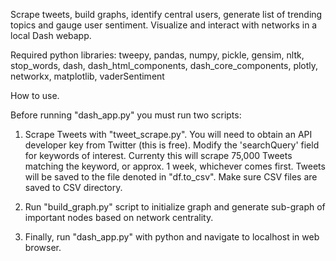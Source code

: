 Scrape tweets, build graphs, identify central users, generate list of trending topics and gauge user sentiment. Visualize and interact with networks in a local Dash webapp.

Required python libraries: tweepy, pandas, numpy, pickle, gensim, nltk, stop_words, dash, dash_html_components, dash_core_components, plotly, networkx, matplotlib, vaderSentiment

How to use.

Before running "dash_app.py" you must run two scripts:

1. Scrape Tweets with "tweet_scrape.py". You will need to obtain an API developer key from Twitter (this is free). Modify the 'searchQuery' field for keywords of interest. Currenty this will scrape 75,000 Tweets matching the keyword, or approx. 1 week, whichever comes first. Tweets will be saved to the file denoted in "df.to_csv". Make sure CSV files are saved to CSV directory.

2. Run "build_graph.py" script to initialize graph and generate sub-graph of important nodes based on network centrality.

3. Finally, run "dash_app.py" with python and navigate to localhost in web browser.
